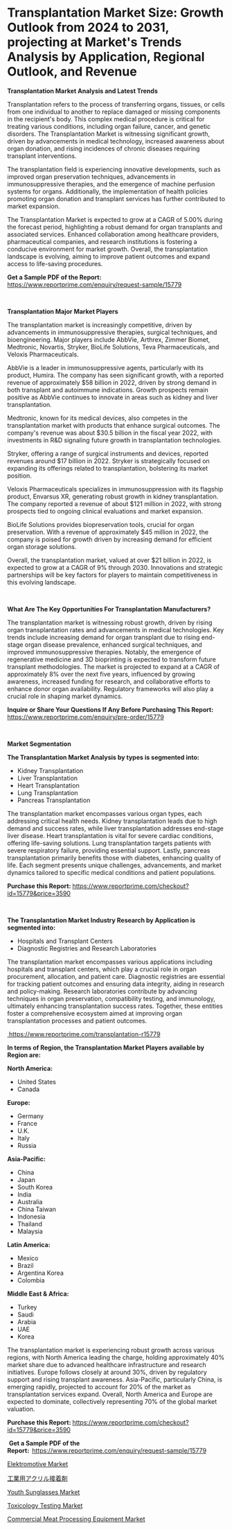 <p><h1>Transplantation Market Size: Growth Outlook from 2024 to 2031, projecting at Market's Trends Analysis by Application, Regional Outlook, and Revenue</h1></p><p><strong>Transplantation Market Analysis and Latest Trends</strong></p>
<p><p>Transplantation refers to the process of transferring organs, tissues, or cells from one individual to another to replace damaged or missing components in the recipient's body. This complex medical procedure is critical for treating various conditions, including organ failure, cancer, and genetic disorders. The Transplantation Market is witnessing significant growth, driven by advancements in medical technology, increased awareness about organ donation, and rising incidences of chronic diseases requiring transplant interventions.</p><p>The transplantation field is experiencing innovative developments, such as improved organ preservation techniques, advancements in immunosuppressive therapies, and the emergence of machine perfusion systems for organs. Additionally, the implementation of health policies promoting organ donation and transplant services has further contributed to market expansion. </p><p>The Transplantation Market is expected to grow at a CAGR of 5.00% during the forecast period, highlighting a robust demand for organ transplants and associated services. Enhanced collaboration among healthcare providers, pharmaceutical companies, and research institutions is fostering a conducive environment for market growth. Overall, the transplantation landscape is evolving, aiming to improve patient outcomes and expand access to life-saving procedures.</p></p>
<p><strong>Get a Sample PDF of the Report:&nbsp;</strong> <a href="https://www.reportprime.com/enquiry/request-sample/15779">https://www.reportprime.com/enquiry/request-sample/15779</a></p>
<p>&nbsp;</p>
<p><strong>Transplantation Major Market Players</strong></p>
<p><p>The transplantation market is increasingly competitive, driven by advancements in immunosuppressive therapies, surgical techniques, and bioengineering. Major players include AbbVie, Arthrex, Zimmer Biomet, Medtronic, Novartis, Stryker, BioLife Solutions, Teva Pharmaceuticals, and Veloxis Pharmaceuticals.</p><p>AbbVie is a leader in immunosuppressive agents, particularly with its product, Humira. The company has seen significant growth, with a reported revenue of approximately $58 billion in 2022, driven by strong demand in both transplant and autoimmune indications. Growth prospects remain positive as AbbVie continues to innovate in areas such as kidney and liver transplantation.</p><p>Medtronic, known for its medical devices, also competes in the transplantation market with products that enhance surgical outcomes. The company's revenue was about $30.5 billion in the fiscal year 2022, with investments in R&D signaling future growth in transplantation technologies.</p><p>Stryker, offering a range of surgical instruments and devices, reported revenues around $17 billion in 2022. Stryker is strategically focused on expanding its offerings related to transplantation, bolstering its market position.</p><p>Veloxis Pharmaceuticals specializes in immunosuppression with its flagship product, Envarsus XR, generating robust growth in kidney transplantation. The company reported a revenue of about $121 million in 2022, with strong prospects tied to ongoing clinical evaluations and market expansion.</p><p>BioLife Solutions provides biopreservation tools, crucial for organ preservation. With a revenue of approximately $45 million in 2022, the company is poised for growth driven by increasing demand for efficient organ storage solutions.</p><p>Overall, the transplantation market, valued at over $21 billion in 2022, is expected to grow at a CAGR of 9% through 2030. Innovations and strategic partnerships will be key factors for players to maintain competitiveness in this evolving landscape.</p></p>
<p>&nbsp;</p>
<p><strong>What Are The Key Opportunities For Transplantation Manufacturers?</strong></p>
<p><p>The transplantation market is witnessing robust growth, driven by rising organ transplantation rates and advancements in medical technologies. Key trends include increasing demand for organ transplant due to rising end-stage organ disease prevalence, enhanced surgical techniques, and improved immunosuppressive therapies. Notably, the emergence of regenerative medicine and 3D bioprinting is expected to transform future transplant methodologies. The market is projected to expand at a CAGR of approximately 8% over the next five years, influenced by growing awareness, increased funding for research, and collaborative efforts to enhance donor organ availability. Regulatory frameworks will also play a crucial role in shaping market dynamics.</p></p>
<p><strong>Inquire or Share Your Questions If Any Before Purchasing This Report:</strong> <a href="https://www.reportprime.com/enquiry/pre-order/15779">https://www.reportprime.com/enquiry/pre-order/15779</a></p>
<p>&nbsp;</p>
<p><strong>Market Segmentation</strong></p>
<p><strong>The Transplantation Market Analysis by types is segmented into:</strong></p>
<p><ul><li>Kidney Transplantation</li><li>Liver Transplantation</li><li>Heart Transplantation</li><li>Lung Transplantation</li><li>Pancreas Transplantation</li></ul></p>
<p><p>The transplantation market encompasses various organ types, each addressing critical health needs. Kidney transplantation leads due to high demand and success rates, while liver transplantation addresses end-stage liver disease. Heart transplantation is vital for severe cardiac conditions, offering life-saving solutions. Lung transplantation targets patients with severe respiratory failure, providing essential support. Lastly, pancreas transplantation primarily benefits those with diabetes, enhancing quality of life. Each segment presents unique challenges, advancements, and market dynamics tailored to specific medical conditions and patient populations.</p></p>
<p><strong>Purchase this Report:&nbsp;</strong><a href="https://www.reportprime.com/checkout?id=15779&price=3590">https://www.reportprime.com/checkout?id=15779&price=3590</a></p>
<p>&nbsp;</p>
<p><strong>The Transplantation Market Industry Research by Application is segmented into:</strong></p>
<p><ul><li>Hospitals and Transplant Centers</li><li>Diagnostic Registries and Research Laboratories</li></ul></p>
<p><p>The transplantation market encompasses various applications including hospitals and transplant centers, which play a crucial role in organ procurement, allocation, and patient care. Diagnostic registries are essential for tracking patient outcomes and ensuring data integrity, aiding in research and policy-making. Research laboratories contribute by advancing techniques in organ preservation, compatibility testing, and immunology, ultimately enhancing transplantation success rates. Together, these entities foster a comprehensive ecosystem aimed at improving organ transplantation processes and patient outcomes.</p></p>
<p><a href="https://www.reportprime.com/transplantation-r15779">&nbsp;https://www.reportprime.com/transplantation-r15779</a></p>
<p><strong>In terms of Region, the Transplantation Market Players available by Region are:</strong></p>
<p>
    <p> <strong> North America: </strong>
        <ul>
            <li>United States</li>
            <li>Canada</li>
        </ul>
        </p> 
    <p> <strong> Europe: </strong>
        <ul>
            <li>Germany</li>
            <li>France</li>
            <li>U.K.</li>
            <li>Italy</li>
            <li>Russia</li>
        </ul>
        </p> 
    <p> <strong> Asia-Pacific: </strong>
        <ul>
            <li>China</li>
            <li>Japan</li>
            <li>South Korea</li>
            <li>India</li>
            <li>Australia</li>
            <li>China Taiwan</li>
            <li>Indonesia</li>
            <li>Thailand</li>
            <li>Malaysia</li>
        </ul>
        </p> 
    <p> <strong> Latin America: </strong>
        <ul>
            <li>Mexico</li>
            <li>Brazil</li>
            <li>Argentina Korea</li>
            <li>Colombia</li>
        </ul>
        </p> 
    <p> <strong> Middle East & Africa: </strong>
        <ul>
            <li>Turkey</li>
            <li>Saudi</li>
            <li>Arabia</li>
            <li>UAE</li>
            <li>Korea</li>
        </ul>
    </p>
    </p>
<p><p>The transplantation market is experiencing robust growth across various regions, with North America leading the charge, holding approximately 40% market share due to advanced healthcare infrastructure and research initiatives. Europe follows closely at around 30%, driven by regulatory support and rising transplant awareness. Asia-Pacific, particularly China, is emerging rapidly, projected to account for 20% of the market as transplantation services expand. Overall, North America and Europe are expected to dominate, collectively representing 70% of the global market valuation.</p></p>
<p><strong>Purchase this Report: </strong><a href="https://www.reportprime.com/checkout?id=15779&price=3590">https://www.reportprime.com/checkout?id=15779&price=3590</a></p>
<p>&nbsp;<strong>Get a Sample PDF of the Report:&nbsp;&nbsp;</strong><a href="https://www.reportprime.com/enquiry/request-sample/15779">https://www.reportprime.com/enquiry/request-sample/15779</a></p>
<p><strong></strong></p>
<p><p><a href="https://issuu.com/reportprime-2/docs/elektromotive-market-size-2030.pptx_37b05bca111082">Elektromotive Market</a></p><p><a href="https://medium.com/@lillianamurazik2023/industrial-acrylic-adhesives-market-%E3%81%AF-%E3%82%B3%E3%82%B9%E3%83%88%E7%AE%A1%E7%90%86%E3%81%A8%E5%8A%B9%E7%8E%87%E5%90%91%E4%B8%8A%E3%82%92%E5%84%AA%E5%85%88%E3%81%97%E3%81%BE%E3%81%99-%E3%81%95%E3%82%89%E3%81%AB-%E5%A0%B1%E5%91%8A%E6%9B%B8%E3%81%AF%E5%B8%82%E5%A0%B4%E3%81%AE%E9%9C%80%E8%A6%81%E9%9D%A2%E3%81%A8%E4%BE%9B%E7%B5%A6%E9%9D%A2%E3%81%AE%E4%B8%A1%E6%96%B9%E3%82%92%E3%82%AB%E3%83%90%E3%83%BC%E3%81%97%E3%81%A6%E3%81%84%E3%81%BE%E3%81%99-industrial-d8d9f105ce28">工業用アクリル接着剤</a></p><p><a href="https://medium.com/@jordymiller63/youth-sunglasses-market-a-global-and-regional-analysis-focus-on-region-country-level-analysis-f21f6dcec9fa">Youth Sunglasses Market</a></p><p><a href="https://github.com/julyju69/Market-Research-Report-List-5/blob/main/toxicology-testing-market.md">Toxicology Testing Market</a></p><p><a href="https://www.linkedin.com/pulse/commercial-meat-processing-equipment-industry-forecast-market-1vs4c?trackingId=ylL2TIWpTDaMD56nNE%2FtWQ%3D%3D">Commercial Meat Processing Equipment Market</a></p></p>